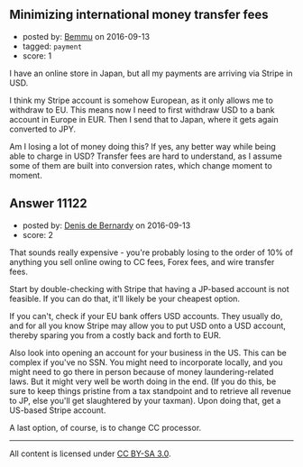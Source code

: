 ## Minimizing international money transfer fees

- posted by: [Bemmu](https://stackexchange.com/users/5090/bemmu) on 2016-09-13
- tagged: `payment`
- score: 1

I have an online store in Japan, but all my payments are arriving via Stripe in USD. 

I think my Stripe account is somehow European, as it only allows me to withdraw to EU. This means now I need to first withdraw USD to a bank account in Europe in EUR. Then I send that to Japan, where it gets again converted to JPY.

Am I losing a lot of money doing this? If yes, any better way while being able to charge in USD? Transfer fees are hard to understand, as I assume some of them are built into conversion rates, which change moment to moment.



## Answer 11122

- posted by: [Denis de Bernardy](https://stackexchange.com/users/182468/denis-de-bernardy) on 2016-09-13
- score: 2

That sounds really expensive - you're probably losing to the order of 10% of anything you sell online owing to CC fees, Forex fees, and wire transfer fees.

Start by double-checking with Stripe that having a JP-based account is not feasible. If you can do that, it'll likely be your cheapest option.

If you can't, check if your EU bank offers USD accounts. They usually do, and for all you know Stripe may allow you to put USD onto a USD account, thereby sparing you from a costly back and forth to EUR.

Also look into opening an account for your business in the US. This can be complex if you've no SSN. You might need to incorporate locally, and you might need to go there in person because of money laundering-related laws. But it might very well be worth doing in the end. (If you do this, be sure to keep things pristine from a tax standpoint and to retrieve all revenue to JP, else you'll get slaughtered by your taxman). Upon doing that, get a US-based Stripe account.

A last option, of course, is to change CC processor.



---

All content is licensed under [CC BY-SA 3.0](https://creativecommons.org/licenses/by-sa/3.0/).
